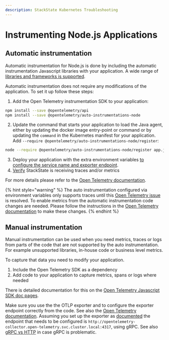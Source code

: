```yaml
---
description: StackState Kubernetes Troubleshooting
---
```


# Instrumenting  Node.js Applications

## Automatic instrumentation

Automatic instrumentation for Node.js is done by including the automatic instrumentation Javascript libraries with your application. A wide range of [libraries and frameworks is supported](https://github.com/open-telemetry/opentelemetry-js-contrib/tree/main/metapackages/auto-instrumentations-node#supported-instrumentations).

Automatic instrumentation does not require any modifications of the application. To set it up follow these steps:

1. Add the Open Telemetry instrumentation SDK to your application:
```bash
npm install --save @opentelemetry/api
npm install --save @opentelemetry/auto-instrumentations-node
```
2. Update the command that starts your application to load the Java agent, either by updating the docker image entry-point or command or by updating the `command` in the Kubernetes manifest for your application. Add `--require @opentelemetry/auto-instrumentations-node/register`:
```bash
node --require @opentelemetry/auto-instrumentations-node/register app.js
```
3. Deploy your application with the extra environment variables [to configure the service name and exporter endpoint](./sdk-exporter-config.md).
4. [Verify](./verify.md) StackState is receiving traces and/or metrics

For more details please refer to the [Open Telemetry documentation](https://opentelemetry.io/docs/languages/js/automatic/). 

{% hint style="warning" %}
The auto instrumentation configured via environment variables only supports traces until this [Open Telemetry issue](https://github.com/open-telemetry/opentelemetry-js/issues/4551) is resolved. To enable metrics from the automatic instrumentation code changes are needed. Please follow the instructions in the [Open Telemetry documentation](https://opentelemetry.io/docs/languages/js/exporters/#usage-with-nodejs) to make these changes. 
{% endhint %}

## Manual instrumentation

Manual instrumentation can be used when you need metrics, traces or logs from parts of the code that are not supported by the auto instrumentation. For example unsupported libraries, in-house code or business level metrics. 

To capture that data you need to modify your application. 
1. Include the Open Telemetry SDK as a dependency
2. Add code to your application to capture metrics, spans or logs where needed

There is detailed documentation for this on the [Open Telemetry Javascript SDK doc pages](https://opentelemetry.io/docs/languages/js/instrumentation/). 

Make sure you use the the OTLP exporter and to configure the exporter endpoint correctly from the code. See also the [Open Telemetry documentation](https://opentelemetry.io/docs/languages/js/exporters/#usage-with-nodejs). Assuming you set up the exporter as [documented](../collector.md) the endpoint that needs to be configured is `http://opentelemetry-collector.open-telemetry.svc.cluster.local:4317`, using gRPC. See also [gRPC vs HTTP](./sdk-exporter-config.md#grpc-vs-http) in case gRPC is problematic.
